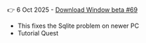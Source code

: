 
👉 6 Oct 2025 - [Download Window beta #69](https://cloud.unity.com/public-share/build-automation/share?shareId=SI3VqeqDY8gPjJykMO3AHav4CH1xo6W7PDsbow1O4nw)

- This fixes the Sqlite problem on newer PC
- Tutorial Quest
